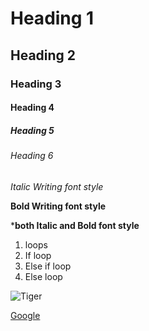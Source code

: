 # Heading 1
## Heading 2
### Heading 3
#### Heading 4
##### Heading 5
###### Heading 6

*Italic  Writing font style*

**Bold Writing font style**

***both Italic and Bold font style**

1. loops
  1. If loop
  2. Else if loop
  3. Else loop

![Tiger](https://media.istockphoto.com/photos/blue-indian-ringneck-parrot-picture-id532184613?k=20&m=532184613&s=612x612&w=0&h=KHYH0yxK3c4PO_BnJ6FRi3U9zUa-tD2QeovIt9VH6Sg=)

[Google](www.google.com)

